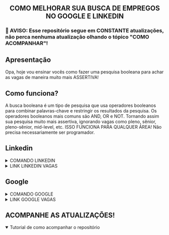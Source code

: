 <h2 align="center">
  COMO MELHORAR SUA BUSCA DE EMPREGOS NO GOOGLE E LINKEDIN
</h2>

<h3>
  🚨 AVISO: Esse repositório segue em CONSTANTE atualizações, não perca nenhuma atualização olhando o tópico "COMO ACOMPANHAR"!
</h3>

## Apresentação
Opa, hoje vou ensinar vocês como fazer uma pesquisa booleana para achar as vagas de maneira muito mais ASSERTIVA!

## Como funciona?
A busca booleana é um tipo de pesquisa que usa operadores booleanos para combinar palavras-chave e restringir os resultados da pesquisa. Os operadores booleanos mais comuns são AND, OR e NOT. Tornando assim sua pesquisa muito mais assertiva, ignorando vagas como pleno, sênior, pleno-sênior, mid-level, etc. ISSO FUNCIONA PARA QUALQUER ÁREA! Não precisa necessariamente ser programador.

## Linkedin
<details>
  <summary>COMANDO LINKEDIN</summary>
  <!--
  `Javascript OR Typescript OR Node OR Python OR SQL OR MySQL OR HTML OR CSS OR MongoDB OR Express OR React`
  -->

  <!--
  OBS: Lembrando que, algumas empresas elas criam um post no linkedin divulgando as vagas para evitar cobranças ao criar as vagas na     
categoria de vagas. Lembre-se também de selecionar os filtros do linkedin ou clique no link que já deixei disponibilizado, ele já 
contém os filtros.
  -->
</details>

<details>
  <summary>LINK LINKEDIN VAGAS</summary>
</details>

## Google
<details>
  <summary>COMANDO GOOGLE</summary>
  <!--
  `Javascript OR Typescript OR Node OR Python OR SQL OR MySQL OR HTML OR CSS OR MongoDB OR Express OR React AND estagio OR trainee OR junior AND remoto OR home-office`
  -->

  <!--
  OBS: Você também pode usar a ferramenta de filtragem do google para ser mais assertivo, também deixei essa opção habilitada no link.
  -->
</details>

<details>
  <summary>LINK GOOGLE VAGAS</summary>
</details>

## ACOMPANHE AS ATUALIZAÇÕES!
<details open>
  <summary>Tutorial de como acompanhar o repositório</summary>
</details>
